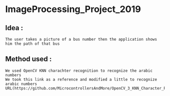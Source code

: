 # ImageProcessing_Project_2019

## Idea :
    The user takes a picture of a bus number then the application shows him the path of that bus
    

## Method used :
    We used OpenCV KNN charachter recognition to recognize the arabic numbers
    We took this link as a reference and modified a little to recognize arabic numbers
    URL(https://github.com/MicrocontrollersAndMore/OpenCV_3_KNN_Character_Recognition_Python)
    
